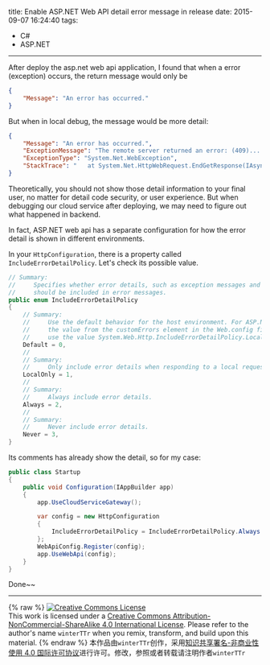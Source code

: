 title: Enable ASP.NET Web API detail error message in release
date: 2015-09-07 16:24:40
tags:
  - C#
  - ASP.NET
---

After deploy the asp.net web api application, I found that when a error (exception) occurs, the return message would only be

```json
{
    "Message": "An error has occurred."
}
```

But when in local debug, the message would be more detail:

```json
{
    "Message": "An error has occurred.",
    "ExceptionMessage": "The remote server returned an error: (409).....",
    "ExceptionType": "System.Net.WebException",
    "StackTrace": "   at System.Net.HttpWebRequest.EndGetResponse(IAsyncResult asyncResult)...."
}
```

Theoretically, you should not show those detail information to your final user, no matter for detail code security, or user experience.
But when debugging our cloud service after deploying, we may need to figure out what happened in backend.

In fact, ASP.NET web api has a separate configuration for how the error detail is shown in different environments.

In your `HttpConfiguration`, there is a property called `IncludeErrorDetailPolicy`. Let's check its possible value.

```csharp
// Summary:
//     Specifies whether error details, such as exception messages and stack traces,
//     should be included in error messages.
public enum IncludeErrorDetailPolicy
{
    // Summary:
    //     Use the default behavior for the host environment. For ASP.NET hosting, use
    //     the value from the customErrors element in the Web.config file. For self-hosting,
    //     use the value System.Web.Http.IncludeErrorDetailPolicy.LocalOnly.
    Default = 0,
    //
    // Summary:
    //     Only include error details when responding to a local request.
    LocalOnly = 1,
    //
    // Summary:
    //     Always include error details.
    Always = 2,
    //
    // Summary:
    //     Never include error details.
    Never = 3,
}
```

Its comments has already show the detail, so for my case:
```csharp
public class Startup
{
    public void Configuration(IAppBuilder app)
    {
        app.UseCloudServiceGateway();

        var config = new HttpConfiguration
        {
            IncludeErrorDetailPolicy = IncludeErrorDetailPolicy.Always // Add this line to enable detail mode in release
        };
        WebApiConfig.Register(config);
        app.UseWebApi(config);
    }
}
```

Done~~

---
{% raw %}
<a rel="license" href="http://creativecommons.org/licenses/by-nc-sa/4.0/"><img alt="Creative Commons License" style="border-width:0" src="https://i.creativecommons.org/l/by-nc-sa/4.0/88x31.png" /></a><br />This work is licensed under a <a rel="license" href="http://creativecommons.org/licenses/by-nc-sa/4.0/">Creative Commons Attribution-NonCommercial-ShareAlike 4.0 International License</a>.
Please refer to the author's name `winterTTr` when you remix, transform, and build upon this material. 
{% endraw %}
本作品由`winterTTr`创作，采用[知识共享署名-非商业性使用 4.0 国际许可协议](http://creativecommons.org/licenses/by-nc-sa/4.0/)进行许可。修改，参照或者转载请注明作者`winterTTr`
